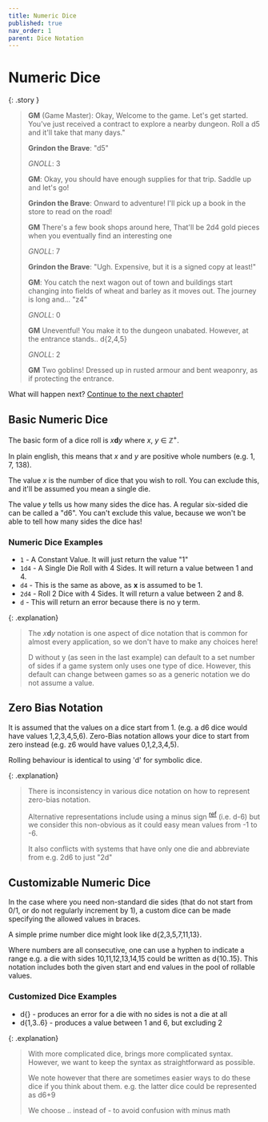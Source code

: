 ```yaml
---
title: Numeric Dice
published: true
nav_order: 1
parent: Dice Notation
---
```


# Numeric Dice


{: .story }
>**GM** (Game Master): Okay, Welcome to the game. Let's get started. You've just received a contract to explore a nearby dungeon. Roll a d5 and it'll take that many days."
>
>**Grindon the Brave**: "d5"
>
>*GNOLL*: 3
>
>**GM**: Okay, you should have enough supplies for that trip. Saddle up and let's go!
>
>**Grindon the Brave**: Onward to adventure! I'll pick up a book in the store to read on the road!
>
>**GM** There's a few book shops around here, That'll be 2d4 gold pieces when you eventually find an interesting one
>
>*GNOLL*: 7
>
>**Grindon the Brave**: "Ugh. Expensive, but it is a signed copy at least!"
>
>**GM**: You catch the next wagon out of town and buildings start changing into fields of wheat and barley as it moves out. The journey is long and... "z4"
>
>*GNOLL*: 0
>
>**GM** Uneventful! You make it to the dungeon unabated. However, at the entrance stands.. d{2,4,5}
>
>*GNOLL*: 2
>
>**GM** Two goblins! Dressed up in rusted armour and bent weaponry, as if protecting the entrance.

What will happen next? [Continue to the next chapter!](Symbolic-Dice)


## Basic Numeric Dice

The basic form of a dice roll is *x***d***y* where *x*, *y* ∈ ℤ<sup>+</sup>.

In plain english, this means that *x* and *y* are positive whole numbers (e.g. 1, 7, 138).

The value *x* is the number of dice that you wish to roll. You can exclude this, and it'll be assumed you mean a single die.

The value *y* tells us how many sides the dice has. A regular six-sided die can be called a "d6". You can't exclude this value, because we won't be able to tell how many sides the dice has!

### Numeric Dice Examples

- `1` - A Constant Value. It will just return the value "1"
- `1d4` - A Single Die Roll with 4 Sides. It will return a value between 1 and 4.
- `d4` - This is the same as above, as **x** is assumed to be 1.
- `2d4` - Roll 2 Dice with 4 Sides. It will return a value between 2 and 8.
- `d` - This will return an error because there is no y term.

{: .explanation}
> The *x***d***y* notation is one aspect of dice notation that is common for almost every application, so we don't have to make any choices here!
>
> D without y (as seen in the last example) can default to a set number of sides if a game system only uses one type of dice. However, this default can change between games so as a generic notation we do not assume a value.

## Zero Bias Notation

It is assumed that the values on a dice start from 1. (e.g. a d6 dice would have values 1,2,3,4,5,6). Zero-Bias notation allows your dice to start from zero instead (e.g. z6 would have values 0,1,2,3,4,5).

Rolling behaviour is identical to using 'd' for symbolic dice.

{: .explanation}
> There is inconsistency in various dice notation on how to represent zero-bias notation.
>
> Alternative representations include using a minus sign <sup>[ref](http://hjemmesider.diku.dk/~torbenm/Troll/manual.pdf)</sup> (i.e. d-6) but we consider this non-obvious as it could easy mean values from -1 to -6.
>
> It also conflicts with systems that have only one die and abbreviate from e.g. 2d6 to just "2d"

## Customizable Numeric Dice
In the case where you need non-standard die sides (that do not start from 0/1, or do not regularly increment by 1), a custom dice can be made specifying the allowed values in braces.

A simple prime number dice might look like d{2,3,5,7,11,13}.

Where numbers are all consecutive, one can use a hyphen to indicate a range e.g. a die with sides 10,11,12,13,14,15 could be written as d{10..15}. This notation includes both the given start and end values in the pool of rollable values.

### Customized Dice Examples
- d{} - produces an error for a die with no sides is not a die at all
- d{1,3..6} - produces a value between 1 and 6, but excluding 2

{: .explanation}
>
> With more complicated dice, brings more complicated syntax. However, we want to keep the syntax as straightforward as possible.
>
> We note however that there are sometimes easier ways to do these dice if you think about them. e.g. the latter dice could be represented as d6+9
>
> We choose .. instead of - to avoid confusion with minus math
